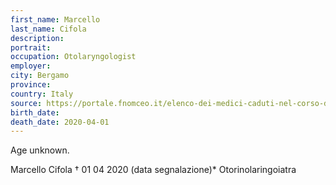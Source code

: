```yaml
---
first_name: Marcello
last_name: Cifola
description: 
portrait: 
occupation: Otolaryngologist
employer: 
city: Bergamo
province: 
country: Italy
source: https://portale.fnomceo.it/elenco-dei-medici-caduti-nel-corso-dellepidemia-di-covid-19/, https://www.ecodibergamo.it/stories/premium/Cronaca/si-e-spento-marcello-cifolamedico-che-fece-crescere-i-riuniti_1347869_11/
birth_date: 
death_date: 2020-04-01
---
```


Age unknown.

Marcello Cifola † 01 04 2020 (data segnalazione)*
Otorinolaringoiatra